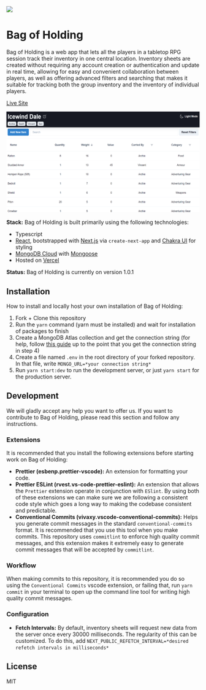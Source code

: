 ![](/public/ogImages/ogIndex.png?raw=true)

# Bag of Holding

Bag of Holding is a web app that lets all the players in a tabletop RPG session track their inventory in one central location. Inventory sheets are created without requiring any account creation or authentication and update in real time, allowing for easy and convenient collaboration between players, as well as offering advanced filters and searching that makes it suitable for tracking both the group inventory and the inventory of individual players.

[Live Site](https://www.bagofholding.cloud/)

![](/public/ogImages/ogSheet.png?raw=true)

**Stack:** Bag of Holding is built primarily using the following technologies:

- Typescript
- [React](https://github.com/facebook/react), bootstrapped with [Next.js](https://github.com/vercel/next.js/) via `create-next-app` and [Chakra UI](https://github.com/chakra-ui/chakra-ui/) for styling
- [MongoDB Cloud](https://www.mongodb.com/cloud) with [Mongoose](https://github.com/Automattic/mongoose)
- Hosted on [Vercel](https://vercel.com/)

**Status:** Bag of Holding is currently on version 1.0.1

## Installation

How to install and locally host your own installation of Bag of Holding:

1. Fork + Clone this repository
2. Run the `yarn` command (yarn must be installed) and wait for installation of packages to finish
3. Create a MongoDB Atlas collection and get the connection string (for help, follow [this guide](https://dev.to/dalalrohit/how-to-connect-to-mongodb-atlas-using-node-js-k9i) up to the point that you get the connection string in step 4)
4. Create a file named `.env` in the root directory of your forked repository. In that file, write `MONGO_URL=*your connection string*`
5. Run `yarn start:dev` to run the development server, or just `yarn start` for the production server.

## Development

We will gladly accept any help you want to offer us. If you want to contribute to Bag of Holding, please read this section and follow any instructions.

### Extensions

It is recommended that you install the following extensions before starting work on Bag of Holding:

- **Prettier (esbenp.prettier-vscode):** An extension for formatting your code.
- **Prettier ESLint (rvest.vs-code-prettier-eslint):** An extension that allows the `Prettier` extension operate in conjunction with `ESlint`. By using both of these extensions we can make sure we are following a consistent code style which goes a long way to making the codebase consistent and predictable.
- **Conventional Commits (vivaxy.vscode-conventional-commits):** Helps you generate commit messages in the standard `conventional-commits` format. It is recommended that you use this tool when you make commits. This repository uses `commitlint` to enforce high quality commit messages, and this extension makes it extremely easy to generate commit messages that will be accepted by `commitlint`.

### Workflow

When making commits to this repository, it is recommended you do so using the `Conventional Commits` vscode extension, or failing that, run `yarn commit` in your terminal to open up the command line tool for writing high quality commit messages.

### Configuration

- **Fetch Intervals:** By default, inventory sheets will request new data from the server once every 30000 milliseconds. The regularity of this can be customized. To do this, add `NEXT_PUBLIC_REFETCH_INTERVAL=*desired refetch intervals in milliseconds*`

## License

MIT
